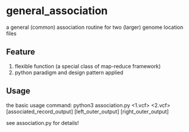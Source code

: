 # general_association
a general (common) association routine for two (larger) genome location files

## Feature
1. flexible function (a special class of map-reduce framework)
2. python paradigm and design pattern applied

## Usage
the basic usage command:
python3 association.py <1.vcf> <2.vcf> [associated_record_output] [left_outer_output] [right_outer_output]

see association.py for details!

